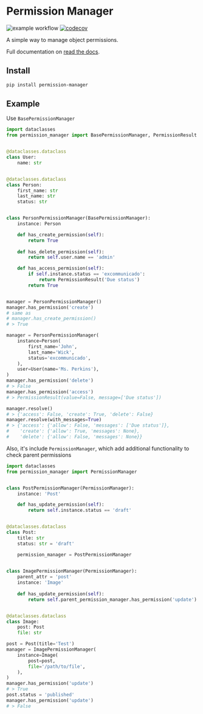 # Permission Manager

![example workflow](https://github.com/kindlycat/permission-manager/actions/workflows/tests.yml/badge.svg)
[![codecov](https://codecov.io/gh/kindlycat/permission-manager/graph/badge.svg?token=XET0GPM9VW)](https://codecov.io/gh/kindlycat/permission-manager)

A simple way to manage object permissions.

Full documentation on [read the docs](https://permission-manager.readthedocs.io/en/latest/).

## Install

```bash
pip install permission-manager
```

## Example

Use `BasePermissionManager`

```python
import dataclasses
from permission_manager import BasePermissionManager, PermissionResult


@dataclasses.dataclass
class User:
    name: str


@dataclasses.dataclass
class Person:
    first_name: str
    last_name: str
    status: str


class PersonPermissionManager(BasePermissionManager):
    instance: Person

    def has_create_permission(self):
        return True
    
    def has_delete_permission(self):
        return self.user.name == 'admin'

    def has_access_permission(self):
        if self.instance.status == 'excommunicado':
            return PermissionResult('Due status')
        return True


manager = PersonPermissionManager()
manager.has_permission('create')
# same as 
# manager.has_create_permission()
# > True

manager = PersonPermissionManager(
    instance=Person(
        first_name='John',
        last_name='Wick',
        status='excommunicado',
    ),
    user=User(name='Ms. Perkins'),
)
manager.has_permission('delete')
# > False
manager.has_permission('access')
# > PermissionResult(value=False, message=['Due status'])

manager.resolve()
# > {'access': False, 'create': True, 'delete': False}
manager.resolve(with_messages=True)
# > {'access': {'allow': False, 'messages': ['Due status']},
#    'create': {'allow': True, 'messages': None},
#    'delete': {'allow': False, 'messages': None}}
```

Also, it's include `PermissionManager`, which add additional functionality to check parent permissions

```python
import dataclasses
from permission_manager import PermissionManager


class PostPermissionManager(PermissionManager):
    instance: 'Post'

    def has_update_permission(self):
        return self.instance.status == 'draft'


@dataclasses.dataclass
class Post:
    title: str
    status: str = 'draft'

    permission_manager = PostPermissionManager

    
class ImagePermissionManager(PermissionManager):
    parent_attr = 'post'
    instance: 'Image'
    
    def has_update_permission(self):
        return self.parent_permission_manager.has_permission('update')


@dataclasses.dataclass
class Image:
    post: Post
    file: str

post = Post(title='Test')
manager = ImagePermissionManager(
    instance=Image(
        post=post,
        file='/path/to/file',
    ),
)
manager.has_permission('update')
# > True
post.status = 'published'
manager.has_permission('update')
# > False
```
